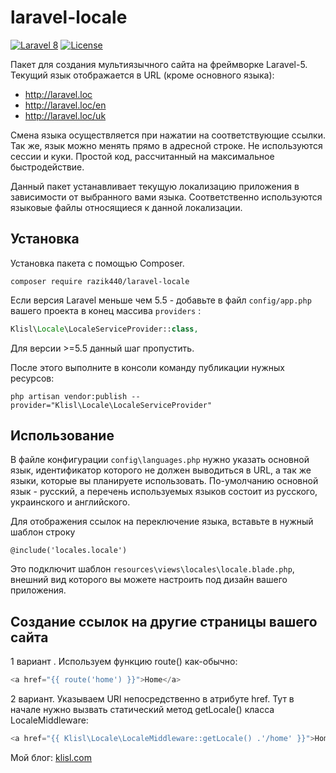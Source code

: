 laravel-locale
=================
[![Laravel 8](https://img.shields.io/badge/Laravel-8-orange.svg?style=flat-square)](http://laravel.com)
[![License](http://img.shields.io/badge/license-MIT-brightgreen.svg?style=flat-square)](https://tldrlegal.com/license/mit-license)

Пакет для создания мультиязычного сайта на фреймворке Laravel-5. Текущий язык отображается в URL (кроме основного языка):
  * http://laravel.loc
  * http://laravel.loc/en
  * http://laravel.loc/uk


Смена языка осуществляется при нажатии на соответствующие ссылки. Так же, язык можно менять прямо в адресной строке.
Не используются сессии и куки. Простой код, рассчитанный на максимальное быстродействие.

Данный пакет устанавливает текущую локализацию приложения в зависимости от выбранного вами языка. Соответственно используются языковые файлы относящиеся к данной локализации.

  
Установка
------------------
Установка пакета с помощью Composer.

```
composer require razik440/laravel-locale
```

Если версия Laravel меньше чем 5.5 - добавьте в файл `config/app.php` вашего проекта в конец массива `providers` :

```php
Klisl\Locale\LocaleServiceProvider::class,
```
Для версии >=5.5 данный шаг пропустить.

После этого выполните в консоли команду публикации нужных ресурсов:

```
php artisan vendor:publish --provider="Klisl\Locale\LocaleServiceProvider"
```


Использование
-------------

В файле конфигурации `config\languages.php` нужно указать основной язык, идентификатор которого не должен выводиться в URL, а так же языки, которые вы планируете использовать. 
По-умолчанию основной язык - русский, а перечень используемых языков состоит из русского, украинского и английского.


Для отображения ссылок на переключение языка, вставьте в нужный шаблон строку
```
@include('locales.locale')
```

Это подключит шаблон `resources\views\locales\locale.blade.php`, внешний вид которого вы можете настроить под дизайн вашего приложения.



Создание ссылок на другие страницы вашего сайта
-------------

1 вариант . Используем функцию route() как-обычно:
```php
<a href="{{ route('home') }}">Home</a>
```

2 вариант. Указываем URI непосредственно в атрибуте href. Тут в начале нужно вызвать статический метод getLocale() класса LocaleMiddleware: 
```php
<a href="{{ Klisl\Locale\LocaleMiddleware::getLocale() .'/home' }}">Home</a>
```


Мой блог: [klisl.com](https://klisl.com)  
